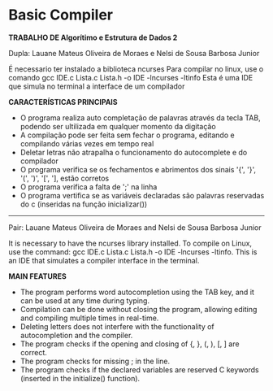 # Basic Compiler

  **TRABALHO DE Algorítimo e Estrutura de Dados 2**
  
  Dupla: Lauane Mateus Oliveira de Moraes e Nelsi de Sousa Barbosa Junior

  É necessario ter instalado a biblioteca ncurses
  Para compilar no linux, use o comando gcc IDE.c Lista.c Lista.h -o IDE -lncurses -ltinfo
  Esta é uma IDE que simula no terminal a interface de um compilador
  
  **CARACTERÍSTICAS PRINCIPAIS**
  
  * O programa realiza auto completação de palavras através da tecla TAB, podendo ser ultilizada em qualquer momento da digitação
  * A compilação pode ser feita sem fechar o programa, editando e compilando várias vezes em tempo real
  * Deletar letras não atrapalha o funcionamento do autocomplete e do compilador
  * O programa verifica se os fechamentos e abrimentos dos sinais '{', '}', '(', ')', '[', '], estão corretos 
  * O programa verifica a falta de ';' na linha
  * O programa vertifica se as variáveis declaradas são palavras reservadas do c (inseridas na função inicializar())

  ------------------------------------------------------------------------------------------------

  Pair: Lauane Mateus Oliveira de Moraes and Nelsi de Sousa Barbosa Junior
  
  It is necessary to have the ncurses library installed.
  To compile on Linux, use the command: gcc IDE.c Lista.c Lista.h -o IDE -lncurses -ltinfo.
  This is an IDE that simulates a compiler interface in the terminal.
  
  **MAIN FEATURES**
  
  * The program performs word autocompletion using the TAB key, and it can be used at any time during typing.
  * Compilation can be done without closing the program, allowing editing and compiling multiple times in real-time.
  * Deleting letters does not interfere with the functionality of autocompletion and the compiler.
  * The program checks if the opening and closing of {, }, (, ), [, ] are correct.
  * The program checks for missing ; in the line.
  * The program checks if the declared variables are reserved C keywords (inserted in the initialize() function).
